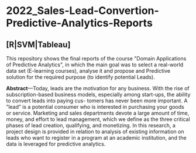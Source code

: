 # 2022_Sales-Lead-Convertion-Predictive-Analytics-Reports
## [R|SVM|Tableau]

This repository shows the final reports of the course "Domain Applications of Predictive Analytics", in which the main goal was to select a real-world data set (E-learning courses), analyse it and propose and Predictive solution for the required purpose (to identify potential Leads).

**Abstract**—Today, leads are the motivation for any business. With the rise of subscription-based business models, especially among start-ups, the ability to convert leads into paying cus- tomers has never been more important. A ”lead” is a potential consumer who is interested in purchasing your goods or service. Marketing and sales departments devote a large amount of time, money, and effort to lead management, which we define as the three critical phases of lead creation, qualifying, and monetizing. In this research, a project design is provided in relation to analysis of existing information on leads who want to register in a program at an academic institution, and the data is leveraged for predictive analytics.
